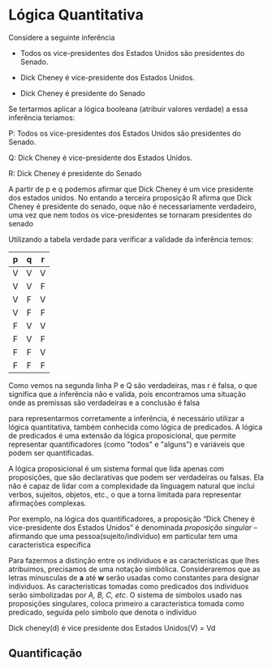 # Lógica Quantitativa

Considere a seguinte inferência

- Todos os vice-presidentes dos Estados Unidos são presidentes do Senado.

- Dick Cheney é vice-presidente dos Estados Unidos.

- Dick Cheney é presidente do Senado

Se tertarmos aplicar a lógica booleana (atribuir valores verdade) a essa inferência teriamos:

P: Todos os vice-presidentes dos Estados Unidos são presidentes do Senado.

Q: Dick Cheney é vice-presidente dos Estados Unidos.

R: Dick Cheney é presidente do Senado

A partir de p e q podemos afirmar que Dick Cheney é um vice presidente dos estados unidos. No entando a terceira proposição R afirma que Dick Cheney é presidente do senado, oque não é necessariamente verdadeiro, uma vez que nem todos os vice-presidentes se tornaram presidentes do senado

Utilizando a tabela verdade para verificar a validade da inferência temos:

| p | q | r |
|:-:|:-:|:-:|
| V | V | V |
| V | V | F |
| V | F | V |
| V | F | F |
| F | V | V |
| F | V | F |
| F | F | V |
| F | F | F |

Como vemos na segunda linha P e Q são verdadeiras, mas r é falsa, o que significa que a inferência não e valida, pois encontramos uma situação onde as premissas são verdadeiras e a conclusão é falsa

para representarmos corretamente a inferência, é necessário utilizar a lógica quantitativa, também conhecida como lógica de predicados. A lógica de predicados é uma extensão da lógica proposicional, que permite representar quantificadores (como "todos" e "alguns") e variáveis que podem ser quantificadas.

A lógica proposicional é um sistema formal que lida apenas com proposições, que são declarativas que podem ser verdadeiras ou falsas. Ela não é capaz de lidar com a complexidade da linguagem natural que inclui verbos, sujeitos, objetos, etc., o que a torna limitada para representar afirmações complexas.

Por exemplo, na lógica dos quantificadores, a
proposição “Dick Cheney é vice-presidente dos Estados Unidos” é denominada *proposição singular* – afirmando que uma pessoa(sujeito/individuo) em particular tem uma caracteristica especifica

Para fazermos a distinção entre os individuos e as características que lhes atribuimos, precisamos de uma notação simbólica.
Consideraremos que as letras minusculas de **a** até **w** serão usadas como constantes para designar individuos. As características tomadas como predicados dos indivíduos serão simbolizadas por *A, B, C, etc*. O sistema de simbolos usado nas proposições singulares, coloca primeiro a caracteristica tomada como predicado, seguida pelo simbolo que denota o indivíduo

Dick cheney(d) é vice presidente dos Estados Unidos(V) = Vd

## Quantificação

